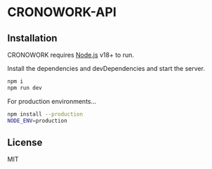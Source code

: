 # CRONOWORK-API
## Installation

CRONOWORK requires [Node.js](https://nodejs.org/) v18+ to run.

Install the dependencies and devDependencies and start the server.

```sh
npm i
npm run dev
```

For production environments...

```sh
npm install --production
NODE_ENV=production 
```
## License

MIT
